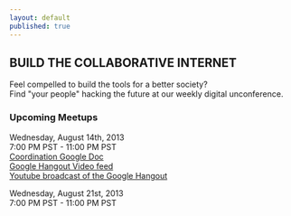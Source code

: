 ```yaml
---
layout: default
published: true
---
```


## BUILD THE COLLABORATIVE INTERNET
Feel compelled to build the tools for a better society?  
Find "your people" hacking the future at our weekly digital unconference.

### Upcoming Meetups
Wednesday, August 14th, 2013  
7:00 PM PST - 11:00 PM PST  
[Coordination Google Doc](https://docs.google.com/spreadsheet/ccc?key=0Aqe_OvhjNeDPdFlpNzN5OEhhaW5uMnFuMm9ld0I0QkE&usp=sharing)  
[Google Hangout Video feed](https://plus.google.com/hangouts/_/623cad62ca61dcc13385bbf1491f883b8a658bed63?authuser=0&hl=en)  
[Youtube broadcast of the Google Hangout](http://youtu.be/1xCwNbaqASk)  

  
Wednesday, August 21st, 2013  
7:00 PM PST - 11:00 PM PST  
